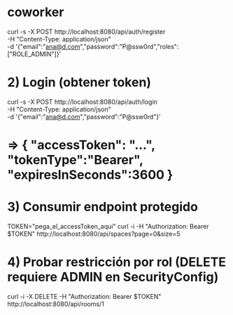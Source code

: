 # coworker
curl -s -X POST http://localhost:8080/api/auth/register \
-H "Content-Type: application/json" \
-d '{"email":"ana@d.com","password":"P@ssw0rd","roles":["ROLE_ADMIN"]}'

# 2) Login (obtener token)
curl -s -X POST http://localhost:8080/api/auth/login \
-H "Content-Type: application/json" \
-d '{"email":"ana@d.com","password":"P@ssw0rd"}'
# => { "accessToken": "...", "tokenType":"Bearer", "expiresInSeconds":3600 }

# 3) Consumir endpoint protegido
TOKEN="pega_el_accessToken_aqui"
curl -i -H "Authorization: Bearer $TOKEN" http://localhost:8080/api/spaces?page=0&size=5

# 4) Probar restricción por rol (DELETE requiere ADMIN en SecurityConfig)
curl -i -X DELETE -H "Authorization: Bearer $TOKEN" http://localhost:8080/api/rooms/1